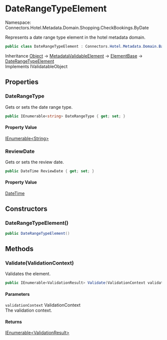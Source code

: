 # DateRangeTypeElement

Namespace: Connectors.Hotel.Metadata.Domain.Shopping.CheckBookings.ByDate

Represents a date range type element in the hotel metadata domain.

```csharp
public class DateRangeTypeElement : Connectors.Hotel.Metadata.Domain.BaseTypes.ElementBase, System.ComponentModel.DataAnnotations.IValidatableObject
```

Inheritance [Object](https://docs.microsoft.com/en-us/dotnet/api/system.object) → [MetadataValidableElement](./connectors.hotel.metadata.domain.common.metadatavalidableelement) → [ElementBase](./connectors.hotel.metadata.domain.basetypes.elementbase) → [DateRangeTypeElement](./connectors.hotel.metadata.domain.shopping.checkbookings.bydate.daterangetypeelement)<br />
Implements IValidatableObject

## Properties

### **DateRangeType**

Gets or sets the date range type.

```csharp
public IEnumerable<string> DateRangeType { get; set; }
```

#### Property Value

[IEnumerable\<String\>](https://docs.microsoft.com/en-us/dotnet/api/system.collections.generic.ienumerable-1)<br />

### **ReviewDate**

Gets or sets the review date.

```csharp
public DateTime ReviewDate { get; set; }
```

#### Property Value

[DateTime](https://docs.microsoft.com/en-us/dotnet/api/system.datetime)<br />

## Constructors

### **DateRangeTypeElement()**

```csharp
public DateRangeTypeElement()
```

## Methods

### **Validate(ValidationContext)**

Validates the element.

```csharp
public IEnumerable<ValidationResult> Validate(ValidationContext validationContext)
```

#### Parameters

`validationContext` ValidationContext<br />
The validation context.

#### Returns

[IEnumerable\<ValidationResult\>](https://docs.microsoft.com/en-us/dotnet/api/system.collections.generic.ienumerable-1)<br />
